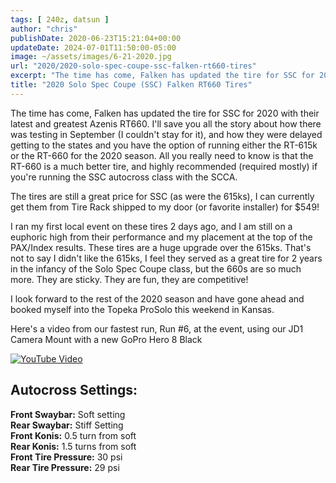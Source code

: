 ```yaml
---
tags: [ 240z, datsun ]
author: "chris"
publishDate: 2020-06-23T15:21:04+00:00
updateDate: 2024-07-01T11:50:00-05:00
image: ~/assets/images/6-21-2020.jpg
url: "2020/2020-solo-spec-coupe-ssc-falken-rt660-tires"
excerpt: "The time has come, Falken has updated the tire for SSC for 2020 with their latest and greatest Azenis RT660. "
title: "2020 Solo Spec Coupe (SSC) Falken RT660 Tires"
---
```


The time has come, Falken has updated the tire for SSC for 2020 with their latest and greatest Azenis RT660. I'll save you all the story about how there was testing in September (I couldn't stay for it), and how they were delayed getting to the states and you have the option of running either the RT-615k or the RT-660 for the 2020 season. All you really need to know is that the RT-660 is a much better tire, and highly recommended (required mostly) if you're running the SSC autocross class with the SCCA.

The tires are still a great price for SSC (as were the 615ks), I can currently get them from Tire Rack shipped to my door (or favorite installer) for $549!

I ran my first local event on these tires 2 days ago, and I am still on a euphoric high from their performance and my placement at the top of the PAX/Index results. These tires are a huge upgrade over the 615ks. That's not to say I didn't like the 615ks, I feel they served as a great tire for 2 years in the infancy of the Solo Spec Coupe class, but the 660s are so much more. They are sticky. They are fun, they are competitive!

I look forward to the rest of the 2020 season and have gone ahead and booked myself into the Topeka ProSolo this weekend in Kansas.

Here's a video from our fastest run, Run #6, at the event, using our JD1 Camera Mount with a new GoPro Hero 8 Black

[![YouTube Video](https://www.youtube.com/embed/0sm0iK9IifU)](https://www.youtube.com/embed/0sm0iK9IifU)

## Autocross Settings:
**Front Swaybar:** Soft setting  
**Rear Swaybar:** Stiff Setting  
**Front Konis:** 0.5 turn from soft  
**Rear Konis:** 1.5 turns from soft  
**Front Tire Pressure:** 30 psi  
**Rear Tire Pressure:** 29 psi
